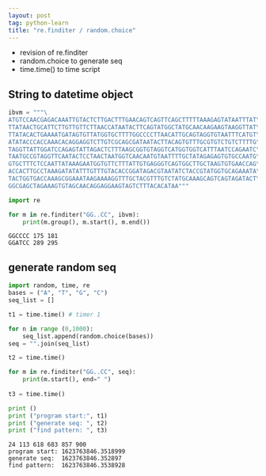 ```yaml
---
layout: post
tag: python-learn
title: "re.finditer / random.choice"
---
```


- revision of re.finditer
- random.choice to generate seq
- time.time() to time script

<!--more-->

## String to datetime object


```python
ibvm = """\
ATGTCCAACGAGACAAATTGTACTCTTGACTTTGAACAGTCAGTTCAGCTTTTTAAAGAGTATAATTTAT\
TTATAACTGCATTCTTGTTGTTCTTAACCATAATACTTCAGTATGGCTATGCAACAAGAAGTAAGGTTAT\
TTATACACTGAAAATGATAGTGTTATGGTGCTTTTGGCCCCTTAACATTGCAGTAGGTGTAATTTCATGT\
ATATACCCACCAAACACAGGAGGTCTTGTCGCAGCGATAATACTTACAGTGTTTGCGTGTCTGTCTTTTG\
TAGGTTATTGGATCCAGAGTATTAGACTCTTTAAGCGGTGTAGGTCATGGTGGTCATTTAATCCAGAATC\
TAATGCCGTAGGTTCAATACTCCTAACTAATGGTCAACAATGTAATTTTGCTATAGAGAGTGTGCCAATG\
GTGCTTTCTCCAATTATAAAGAATGGTGTTCTTTATTGTGAGGGTCAGTGGCTTGCTAAGTGTGAACCAG\
ACCACTTGCCTAAAGATATATTTGTTTGTACACCGGATAGACGTAATATCTACCGTATGGTGCAGAAATA\
TACTGGTGACCAAAGCGGAAATAAGAAAAGGTTTGCTACGTTTGTCTATGCAAAGCAGTCAGTAGATACT\
GGCGAGCTAGAAAGTGTAGCAACAGGAGGAAGTAGTCTTTACACATAA"""

import re

for m in re.finditer("GG..CC", ibvm):
    print(m.group(), m.start(), m.end())
```

    GGCCCC 175 181
    GGATCC 289 295


## generate random seq


```python
import random, time, re
bases = ("A", "T", "G", "C")
seq_list = []

t1 = time.time() # timer 1

for n in range (0,1000):
    seq_list.append(random.choice(bases))
seq = "".join(seq_list)

t2 = time.time()

for m in re.finditer("GG..CC", seq):
    print(m.start(), end=" ")
    
t3 = time.time()

print ()
print ("program start:", t1)
print ("generate seq: ", t2)
print ("find pattern: ", t3)

```

    24 113 618 683 857 900 
    program start: 1623763846.3518999
    generate seq:  1623763846.352897
    find pattern:  1623763846.3538928


